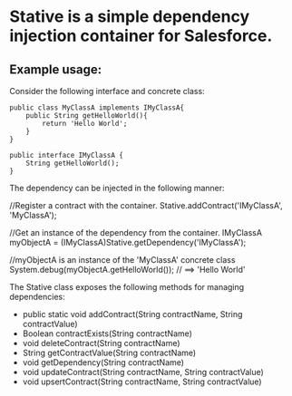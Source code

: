 # Stative is a simple dependency injection container for Salesforce.

## Example usage:

Consider the following interface and concrete class:

```
public class MyClassA implements IMyClassA{
    public String getHelloWorld(){
        return 'Hello World';
    }
}

public interface IMyClassA {
	String getHelloWorld();
}
```

The dependency can be injected in the following manner:

//Register a contract with the container.
Stative.addContract('IMyClassA', 'MyClassA');
        
//Get an instance of the dependency from the container.
IMyClassA myObjectA = (IMyClassA)Stative.getDependency('IMyClassA');
        
//myObjectA is an instance of the 'MyClassA' concrete class
System.debug(myObjectA.getHelloWorld()); // ==> 'Hello World'


The Stative class exposes the following methods for managing dependencies:

* public static void addContract(String contractName, String contractValue)
* Boolean contractExists(String contractName)  
* void deleteContract(String contractName)
* String getContractValue(String contractName) 
* void getDependency(String contractName)
* void updateContract(String contractName, String contractValue)
* void upsertContract(String contractName, String contractValue)
